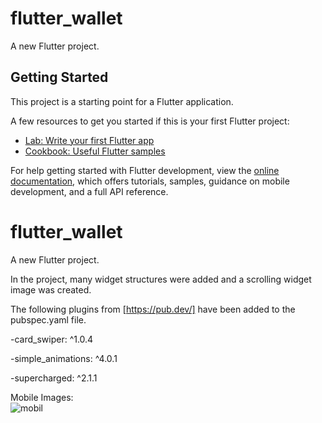 # flutter_wallet

A new Flutter project.

## Getting Started

This project is a starting point for a Flutter application.

A few resources to get you started if this is your first Flutter project:

- [Lab: Write your first Flutter app](https://docs.flutter.dev/get-started/codelab)
- [Cookbook: Useful Flutter samples](https://docs.flutter.dev/cookbook)

For help getting started with Flutter development, view the
[online documentation](https://docs.flutter.dev/), which offers tutorials,
samples, guidance on mobile development, and a full API reference.


# flutter_wallet

A new Flutter project.

In the project, many widget structures were added and a scrolling widget image was created.

The following plugins from [https://pub.dev/] have been added to the pubspec.yaml file.

-card_swiper: ^1.0.4

-simple_animations: ^4.0.1

-supercharged: ^2.1.1


Mobile Images:
</br>
<img src="images/vbt.png" alt="mobil">
